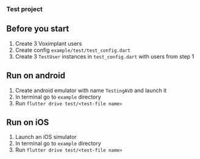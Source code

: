### Test project

## Before you start
1. Create 3 Voximplant users
2. Create config `example/test/test_config.dart`
3. Create 3 `TestUser` instances in `test_config.dart` with users from step 1

## Run on android
1. Create android emulator with name `TestingAVD` and launch it
2. In terminal go to `example` directory
3. Run `flutter drive test/<test-file name>`

## Run on iOS
1. Launch an iOS simulator
2. In terminal go to `example` directory
3. Run `flutter drive test/<test-file name>`
